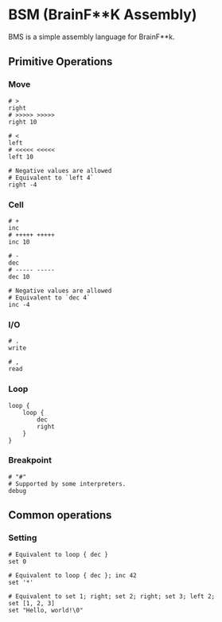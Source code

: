 # BSM (BrainF**K Assembly)

BMS is a simple assembly language for BrainF**k.

## Primitive Operations
### Move
```text
# >
right
# >>>>> >>>>>
right 10

# <
left
# <<<<< <<<<<
left 10

# Negative values are allowed
# Equivalent to `left 4`
right -4
```

### Cell
```text
# +
inc
# +++++ +++++
inc 10

# -
dec
# ----- -----
dec 10

# Negative values are allowed
# Equivalent to `dec 4`
inc -4
```

### I/O
```text
# .
write

# ,
read
```

### Loop
```text
loop {
    loop {
        dec
        right
    }
}
```

### Breakpoint
```text
# "#"
# Supported by some interpreters.
debug
```

## Common operations
### Setting
```text
# Equivalent to loop { dec }
set 0

# Equivalent to loop { dec }; inc 42
set '*'

# Equivalent to set 1; right; set 2; right; set 3; left 2;
set [1, 2, 3]
set "Hello, world!\0"
```
